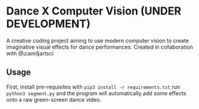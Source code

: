 # Dance X Computer Vision (UNDER DEVELOPMENT)
A creative coding project aiming to use modern computer vision to create imaginative visual effects for dance performances.
Created in collaboration with @¡cami§artsci
## Usage
First, install pre-requisites with `pip3 install -r requirements.txt`
run `python3 segment.py` and the program will automatically add some effects onto a raw green-screen dance video.
